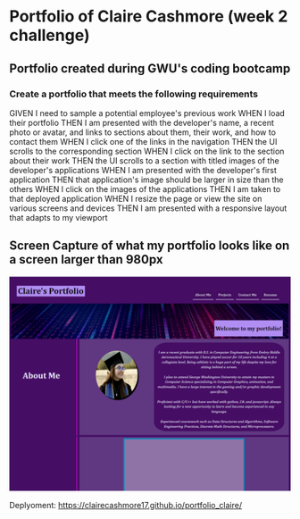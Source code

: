 # Portfolio of Claire Cashmore (week 2 challenge)
<h2>Portfolio created during GWU's coding bootcamp</h2>
<p>
    <h3>Create a portfolio that meets the following requirements</h3>
    GIVEN I need to sample a potential employee's previous work
    WHEN I load their portfolio
    THEN I am presented with the developer's name, a recent photo or avatar, and links to sections about them, their work, and how to contact them
    WHEN I click one of the links in the navigation
    THEN the UI scrolls to the corresponding section
    WHEN I click on the link to the section about their work
    THEN the UI scrolls to a section with titled images of the developer's applications
    WHEN I am presented with the developer's first application
    THEN that application's image should be larger in size than the others
    WHEN I click on the images of the applications
    THEN I am taken to that deployed application
    WHEN I resize the page or view the site on various screens and devices
    THEN I am presented with a responsive layout that adapts to my viewport
</p>
<h2> Screen Capture of what my portfolio looks like on a screen larger than 980px </h2>
<img src="./assets/imgs/screencap-one.png" />  


Deplyoment: https://clairecashmore17.github.io/portfolio_claire/

